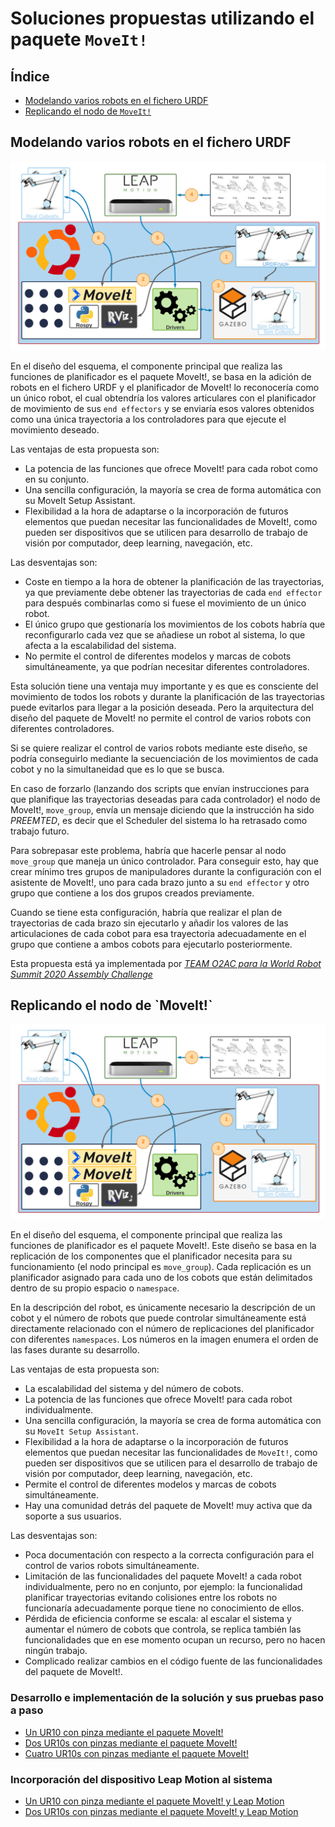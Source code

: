# Soluciones propuestas utilizando el paquete `MoveIt!`

## Índice
- [Modelando varios robots en el fichero URDF](#modelado)
- [Replicando el nodo de `MoveIt!`](#replicacion)

<a name="modelado">
  <h2>
  Modelando varios robots en el fichero URDF
  </h2>
</a>

![image](/doc/imgs_md/Diseno-moveit-general-dos-cobots-leap-motion-urdf.png  "Sistema multirobot mediante el modelado del fichero URDF")

En el diseño del esquema, el componente principal que realiza las funciones de planificador es el paquete MoveIt!, se basa en la adición de robots en el fichero URDF y el planificador de MoveIt! lo reconocerı́a como un único robot, el cual obtendrı́a los valores articulares con el planificador de movimiento de sus `end effectors` y se enviarı́a esos valores obtenidos como una única trayectoria a los controladores para que ejecute el movimiento deseado.

Las ventajas de esta propuesta son:

- La potencia de las funciones que ofrece MoveIt! para cada robot como en su conjunto.
- Una sencilla configuración, la mayorı́a se crea de forma automática con su MoveIt Setup Assistant.
- Flexibilidad a la hora de adaptarse o la incorporación de futuros elementos que puedan necesitar las funcionalidades de MoveIt!, como pueden ser dispositivos que se utilicen para desarrollo de trabajo de visión por computador, deep learning, navegación, etc.

Las desventajas son:
- Coste en tiempo a la hora de obtener la planificación de las trayectorias, ya que previamente debe obtener las trayectorias de cada `end effector` para después combinarlas como si fuese el movimiento de un único robot.
- El único grupo que gestionarı́a los movimientos de los cobots habrı́a que reconfigurarlo cada vez que se añadiese un robot al sistema, lo que afecta a la escalabilidad del sistema.
- No permite el control de diferentes modelos y marcas de cobots simultáneamente, ya que podrı́an necesitar diferentes controladores. 

Esta solución tiene una ventaja muy importante y es que es consciente del movimiento de todos los robots y durante la planificación de las trayectorias puede evitarlos para llegar a la posición deseada. Pero la arquitectura del diseño del paquete de MoveIt! no permite el control de
varios robots con diferentes controladores. 

Si se quiere realizar el control de varios robots mediante este diseño, se podrı́a conseguirlo mediante la secuenciación de los movimientos de cada cobot y no la simultaneidad que es lo que se busca.

En caso de forzarlo (lanzando dos scripts que envı́an instrucciones para que planifique las trayectorias deseadas para cada controlador) el nodo de MoveIt!, `move_group`, envı́a un mensaje diciendo que la instrucción ha sido *PREEMTED*, es decir que el Scheduler del sistema lo ha retrasado como trabajo futuro.

Para sobrepasar este problema, habrı́a que hacerle pensar al nodo `move_group` que maneja un único controlador. Para conseguir esto, hay que crear mı́nimo tres grupos de manipuladores durante la configuración con el asistente de MoveIt!, uno para cada brazo junto a su `end effector` y otro grupo que contiene a los dos grupos creados previamente. 

Cuando se tiene esta configuración, habrı́a que realizar el plan de trayectorias de cada brazo sin ejecutarlo y añadir los valores de
las articulaciones de cada cobot para esa trayectoria adecuadamente en el grupo que contiene a ambos cobots para ejecutarlo posteriormente.

Esta propuesta está ya implementada por [*TEAM O2AC para la World Robot Summit 2020 Assembly Challenge*](https://github.com/o2ac/o2ac-ur/)


<a name="replicacion">
  <h2>
  Replicando el nodo de `MoveIt!`
  </h2>
</a>

![image](/doc/imgs_md/Diseno-moveit-general-dos-cobots-leap-motion.png  "Sistema multirobot mediante replicación de nodos")

En el diseño del esquema, el componente principal que realiza las funciones de planificador es el paquete MoveIt!. Este diseño se basa
en la replicación de los componentes que el planificador necesita para su funcionamiento (el nodo principal es `move_group`). Cada replicación es un planificador asignado para cada uno de los cobots que están delimitados dentro de su propio espacio o `namespace`.

En la descripción del robot, es únicamente necesario la descripción de un cobot y el número de robots que puede controlar simultáneamente está directamente relacionado con el número de replicaciones del planificador con diferentes `namespaces`. Los números en la imagen enumera el orden de las fases durante su desarrollo.

Las ventajas de esta propuesta son:

- La escalabilidad del sistema y del número de cobots.
- La potencia de las funciones que ofrece MoveIt! para cada robot
individualmente.
- Una sencilla configuración, la mayorı́a se crea de forma automática con su `MoveIt Setup Assistant`.
- Flexibilidad a la hora de adaptarse o la incorporación de futuros elementos que puedan necesitar las funcionalidades de `MoveIt!`, como pueden ser dispositivos que se utilicen para el desarrollo de trabajo de visión por computador, deep learning, navegación, etc.
- Permite el control de diferentes modelos y marcas de cobots simultáneamente.
- Hay una comunidad detrás del paquete de MoveIt! muy activa que da soporte a sus usuarios.


Las desventajas son:

- Poca documentación con respecto a la correcta configuración para el control de varios robots simultáneamente.
- Limitación de las funcionalidades del paquete MoveIt! a cada robot
individualmente, pero no en conjunto, por ejemplo: la funcionalidad
planificar trayectorias evitando colisiones entre los robots no funcionarı́a adecuadamente porque tiene no conocimiento de ellos.
- Pérdida de eficiencia conforme se escala: al escalar el sistema y aumentar el número de cobots que controla, se replica también las funcionalidades que en ese momento ocupan un recurso, pero no hacen ningún trabajo.
- Complicado realizar cambios en el código fuente de las funcionalidades del paquete de MoveIt!.

### Desarrollo e implementación de la solución y sus pruebas paso a paso
- [Un UR10 con pinza mediante el paquete MoveIt!](https://github.com/Serru/MultiCobot-UR10-Gripper/blob/main/doc/moveit/ESP/one_arm_moveit.md)
- [Dos UR10s con pinzas mediante el paquete MoveIt!](https://github.com/Serru/MultiCobot-UR10-Gripper/blob/main/doc/moveit/ESP/two_arm_moveit.md)
- [Cuatro UR10s con pinzas mediante el paquete MoveIt!](https://github.com/Serru/MultiCobot-UR10-Gripper/blob/main/doc/moveit/ESP/four_arm_moveit.md)

### Incorporación del dispositivo Leap Motion al sistema
- [Un UR10 con pinza mediante el paquete MoveIt! y Leap Motion](https://github.com/Serru/MultiCobot-UR10-Gripper/blob/main/doc/moveit/ESP/one_arm_moveit_lm.md)
- [Dos UR10s con pinzas mediante el paquete MoveIt! y Leap Motion](https://github.com/Serru/MultiCobot-UR10-Gripper/blob/main/doc/moveit/ESP/two_arm_moveit_lm.md)
